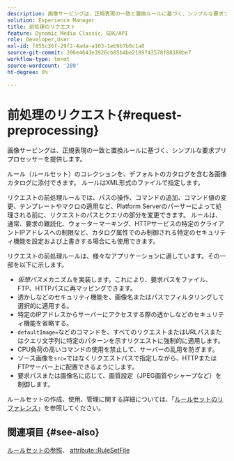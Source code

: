 ```yaml
---
description: 画像サービングは、正規表現の一致と置換ルールに基づく、シンプルな要求プリプロセッサーを提供します。
solution: Experience Manager
title: 前処理のリクエスト
feature: Dynamic Media Classic、SDK/API
role: Developer,User
exl-id: f855c36f-29f2-4ada-a103-1eb9b7b0c1a0
source-git-commit: 206e4643e3926cb85b4be2189743578f88180be7
workflow-type: tm+mt
source-wordcount: '289'
ht-degree: 0%

---
```


# 前処理のリクエスト{#request-preprocessing}

画像サービングは、正規表現の一致と置換ルールに基づく、シンプルな要求プリプロセッサーを提供します。

ルール（ルールセット）のコレクションを、デフォルトのカタログを含む各画像カタログに添付できます。 ルールはXML形式のファイルで指定します。

リクエストの前処理ルールでは、パスの操作、コマンドの追加、コマンド値の変更、テンプレートやマクロの適用など、Platform Serverのパーサーによって処理される前に、リクエストのパスとクエリの部分を変更できます。 ルールは、通常、要求の難読化、ウォーターマーキング、HTTPサービスの特定のクライアントIPアドレスへの制限など、カタログ属性でのみ制御される特定のセキュリティ機能を設定および上書きする場合にも使用できます。

リクエストの前処理ルールは、様々なアプリケーションに適しています。その一部を以下に示します。

* *仮想パス*&#x200B;メカニズムを実装します。これにより、要求パスをファイル、FTP、HTTPパスに再マッピングできます。
* 透かしなどのセキュリティ機能を、画像名またはパスでフィルタリングして選択的に適用する。
* 特定のIPアドレスからサーバーにアクセスする際の透かしなどのセキュリティ機能を省略する。
* `defaultImage=`などのコマンドを、すべてのリクエストまたはURLパスまたはクエリ文字列に特定のパターンを示すリクエストに強制的に適用します。
* CPU負荷の高いコマンドの使用を禁止して、サーバーの乱用を防ぎます。
* ソース画像を`src=`ではなくリクエストパスで指定しながら、HTTPまたはFTPサーバー上に配置できるようにします。
* 要求パスまたは画像名に応じて、画質設定（JPEG画質やシャープなど）を制御します。

ルールセットの作成、使用、管理に関する詳細については、「[ルールセットのリファレンス](../../../../../is-api/image-catalog/image-serving-api-ref/c-image-catalog-reference/c-rule-set-reference/c-rule-set-reference.md#concept-3e5058cf3507470b82cac638df23ea8e)」を参照してください。

## 関連項目 {#see-also}

[ルールセットの参照](../../../../../is-api/image-catalog/image-serving-api-ref/c-image-catalog-reference/c-rule-set-reference/c-rule-set-reference.md#concept-3e5058cf3507470b82cac638df23ea8e)、 [attribute::RuleSetFile](../../../../../is-api/image-catalog/image-serving-api-ref/c-image-catalog-reference/c-overview/c-file-formats/r-rule-set-files.md#reference-3e54cb5f4d74411a84889fed056ac093)
